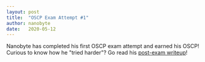 ```yaml
---
layout: post
title:  "OSCP Exam Attempt #1"
author: nanobyte
date:   2020-05-12
---
```


Nanobyte has completed his first OSCP exam attempt and earned his OSCP! Curious to know how he "tried harder"? Go read his <a href="https://nanobytesecurity.com/2020/05/12/post-oscp-exam-writeup.html">post-exam writeup</a>!

